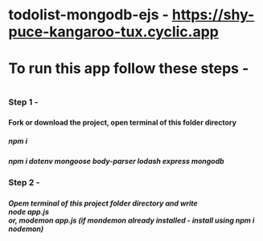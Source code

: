 # todolist-mongodb-ejs - https://shy-puce-kangaroo-tux.cyclic.app

<h1> To run this app follow these steps - <h1/>
<h3> Step 1 - <h3/>
<h4> Fork or download the project, open terminal of this folder directory <h4/>
<h5> npm i <h5/>
<h5> npm i dotenv mongoose body-parser lodash express mongodb <h5/>


<h3> Step 2 - <h3/>
<h5> Opem terminal of this project folder directory and write <br/>
node app.js <br/>
or, modemon app.js (if mondemon already installed - install using npm i nodemon) <h5/> 
